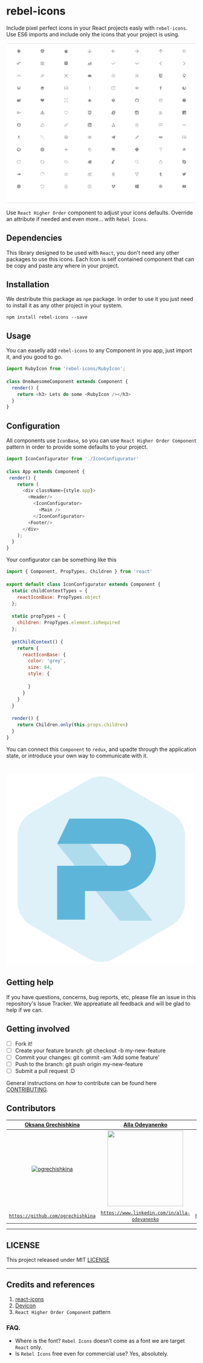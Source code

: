 # rebel-icons

Include pixel perfect icons in your React projects easly with ```rebel-icons```.
Use ES6 imports and include only the icons that your project is using.

![RebelIcons](/media/rebel-icons.png)

Use `React Higher Order` component to adjust your icons defaults.
Override an attribute if needed and even more... with `Rebel Icons`.

## Dependencies

This library designed to be used with `React`, you don't need any other packages to use this
icons. Each Icon is self contained component that can be copy and paste any where in your project.

## Installation

We destribute this package as `npm` package. In order to use it you just need to install it as
any other project in your system.

    npm install rebel-icons --save

## Usage

You can easelly add `rebel-icons` to any Component in you app, just import it, and you good to
go.

```javascript
import RubyIcon from 'rebel-icons/RubyIcon';

class OneAwesomeComponent extends Component {
  render() {
    return <h3> Lets do some <RubyIcon /></h3>
  }
}
```

## Configuration

All components use `IconBase`, so you can use `React Higher Order Component` pattern in
order to provide some defaults to your project.

```js
import IconConfigurator from './IconConfigurator'

class App extends Component {
 render() {
    return (
      <div className={style.app}>
        <Header/>
          <IconConfigurator>
            <Main />
          </IconConfigurator>
        <Footer/>
      </div>
    );
  }
}
```

Your configurator can be something like this

```js
import { Component, PropTypes, Children } from 'react'

export default class IconConfigurator extends Component {
  static childContextTypes = {
    reactIconBase: PropTypes.object
  };

  static propTypes = {
    children: PropTypes.element.isRequired
  };

  getChildContext() {
    return {
      reactIconBase: {
        color: 'grey',
        size: 64,
        style: {

        }
      }
    }
  }

  render() {
    return Children.only(this.props.children)
  }
}
```

You can connect this `Component` to `redux`, and upadte through the application state, or
introduce your own way to communicate with it.

# ![rebel](media/rebel.png)

## Getting help

If you have questions, concerns, bug reports, etc, please file an issue in this repository's
Issue Tracker. We appreatiate all feedback and will be glad to help if we can.

## Getting involved

- [ ] Fork it!
- [ ] Create your feature branch: git checkout -b my-new-feature
- [ ] Commit your changes: git commit -am 'Add some feature'
- [ ] Push to the branch: git push origin my-new-feature
- [ ] Submit a pull request :D

General instructions on _how_ to contribute can be found here [CONTRIBUTING](CONTRIBUTING.md).

## Contributors


| <a href="https://github.com/ogrechishkina" target="_blank">**Oksana Grechishkina**</a> | <a href="https://www.linkedin.com/in/alla-odeyanenko-3171762a" target="_blank">**Alla Odeyanenko**</a> | <a href="https://github.com/shemerey" target="_blank">**Anton Shemerey**</a> |
| :---: |:---:| :---:|
| [![ogrechishkina](https://avatars3.githubusercontent.com/u/11665147?v=3&s=200)](https://github.com/ogrechishkina) | [<img src="https://cloud.githubusercontent.com/assets/31591/19243437/5f73b314-8f20-11e6-953e-c64ee0583ea8.jpg" width="200" height="200">](https://www.linkedin.com/in/alla-odeyanenko-3171762a) | [![Anton Shemerey](https://avatars3.githubusercontent.com/u/31591?v=3&s=200)](https://github.com/shemerey)  |
| <a href="https://github.com/ogrechishkina" target="_blank">`https://github.com/ogrechishkina`</a> | <a href="https://www.linkedin.com/in/alla-odeyanenko-3171762a" target="_blank">`https://www.linkedin.com/in/alla-odeyanenko`</a> | <a href="https://github.com/shemerey" target="_blank">`https://github.com/shemerey`</a> |

----

## LICENSE

This project released under MIT [LICENSE](LICENSE.md)

----

## Credits and references

1. [react-icons](https://github.com/gorangajic/react-icons)
2. [Devicon](http://devicon.fr)
3. `React Higher Order Component` pattern

### FAQ.

* Where is the font? `Rebel Icons` doesn’t come as a font we are target `React` only.
* Is `Rebel Icons` free even for commercial use? Yes, absolutely.
